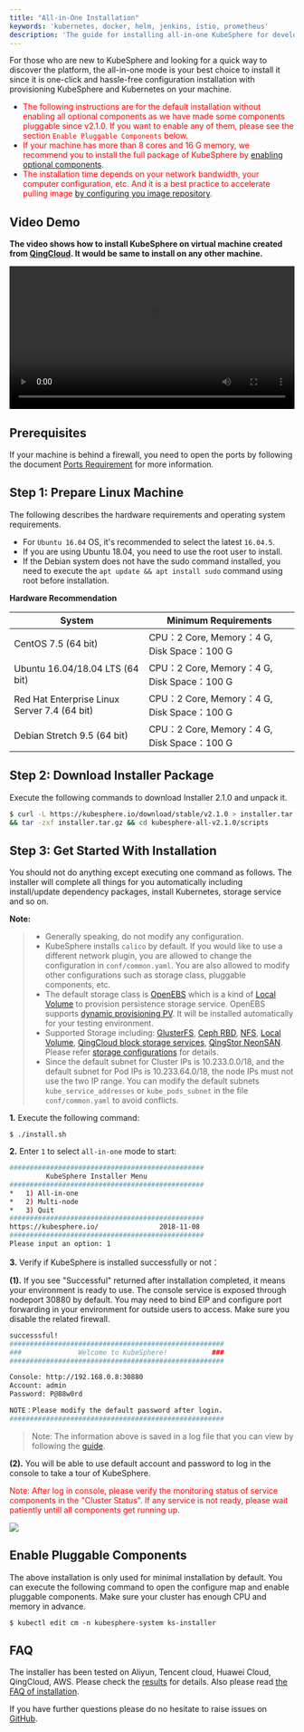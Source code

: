 ```yaml
---
title: "All-in-One Installation"
keywords: 'kubernetes, docker, helm, jenkins, istio, prometheus'
description: 'The guide for installing all-in-one KubeSphere for developing or testing'
---
```


For those who are new to KubeSphere and looking for a quick way to discover the platform, the all-in-one mode is your best choice to install it since it is one-click and hassle-free configuration installation with provisioning KubeSphere and Kubernetes on your machine.

- <font color=red>The following instructions are for the default installation without enabling all optional components as we have made some components pluggable since v2.1.0. If you want to enable any of them, please see the section `Enable Pluggable Components` below.</font>
- <font color=red>If your machine has more than 8 cores and 16 G memory, we recommend you to install the full package of KubeSphere by [enabling optional components](../complete-installation)</font>.
- <font color=red> The installation time depends on your network bandwidth, your computer configuration, etc. And it is a best practice to accelerate pulling image [by configuring you image repository](https://kubesphere.com.cn/forum/d/149-kubesphere-v2-1-0). </font>

## Video Demo

**The video shows how to install KubeSphere on virtual machine created from [QingCloud](https://www.qingcloud.com). It would be same to install on any other machine.**

<video controls="controls" style="width: 100% !important; height: auto !important;">
  <source type="video/mp4" src="https://kubesphere-docs.pek3b.qingstor.com/video/KSInstall_100P001C201912_AllinOne.mp4">
</video>

## Prerequisites

If your machine is behind a firewall, you need to open the ports by following the document [Ports Requirement](../port-firewall) for more information.

## Step 1: Prepare Linux Machine

The following describes the hardware requirements and operating system requirements.

- For `Ubuntu 16.04` OS, it's recommended to select the latest `16.04.5`.
- If you are using Ubuntu 18.04, you need to use the root user to install.
- If the Debian system does not have the sudo command installed, you need to execute the `apt update && apt install sudo` command using root before installation.

**Hardware Recommendation**

| System  | Minimum Requirements |
| ------- | ----------- |
| CentOS 7.5 (64 bit) | CPU：2 Core,  Memory：4 G, Disk Space：100 G |
| Ubuntu 16.04/18.04 LTS (64 bit)   | CPU：2 Core,  Memory：4 G, Disk Space：100 G |
| Red Hat Enterprise Linux Server 7.4 (64 bit) | CPU：2 Core,  Memory：4 G, Disk Space：100 G  |
| Debian Stretch 9.5 (64 bit)| CPU：2 Core,  Memory：4 G, Disk Space：100 G  |

## Step 2: Download Installer Package

Execute the following commands to download Installer 2.1.0 and unpack it.

```bash
$ curl -L https://kubesphere.io/download/stable/v2.1.0 > installer.tar.gz \
&& tar -zxf installer.tar.gz && cd kubesphere-all-v2.1.0/scripts
```

## Step 3: Get Started With Installation

You should not do anything except executing one command as follows. The installer will complete all things for you automatically including install/update dependency packages, install Kubernetes, storage service and so on.

**Note:**

> - Generally speaking, do not modify any configuration.
> - KubeSphere installs `calico` by default. If you would like to use a different network plugin, you are allowed to change the configuration in `conf/common.yaml`. You are also allowed to modify other configurations such as storage class, pluggable components, etc.
> - The default storage class is [OpenEBS](https://openebs.io/) which is a kind of [Local Volume](https://kubernetes.io/docs/concepts/storage/volumes/#local) to provision persistence storage service. OpenEBS supports [dynamic provisioning PV](https://docs.openebs.io/docs/next/uglocalpv.html#Provision-OpenEBS-Local-PV-based-on-hostpath). It will be installed automatically for your testing environment. 
> - Supported Storage including: [GlusterFS](https://www.gluster.org/), [Ceph RBD](https://ceph.com/), [NFS](https://kubernetes.io/docs/concepts/storage/volumes/#nfs), [Local Volume](https://kubernetes.io/docs/concepts/storage/volumes/#local), [QingCloud block storage services](https://docs.qingcloud.com/product/storage/volume/), [QingStor NeonSAN](https://docs.qingcloud.com/product/storage/volume/super_high_performance_shared_volume/). Please refer [storage configurations](../storage-configuration) for details.
> - Since the default subnet for Cluster IPs is 10.233.0.0/18, and the default subnet for Pod IPs is 10.233.64.0/18, the node IPs must not use the two IP range. You can modify the default subnets `kube_service_addresses` or `kube_pods_subnet` in the file `conf/common.yaml` to avoid conflicts.


**1.** Execute the following command:

```
$ ./install.sh
```

**2.** Enter `1` to select `all-in-one` mode to start:

```bash
################################################
         KubeSphere Installer Menu
################################################
*   1) All-in-one
*   2) Multi-node
*   3) Quit
################################################
https://kubesphere.io/               2018-11-08
################################################
Please input an option: 1
```

**3.** Verify if KubeSphere is installed successfully or not：

**(1).** If you see "Successful" returned after installation completed, it means your environment is ready to use. The console service is exposed through nodeport 30880 by default. You may need to bind EIP and configure port forwarding in your environment for outside users to access. Make sure you disable the related firewall.

```bash
successsful!
#####################################################
###              Welcome to KubeSphere!           ###
#####################################################

Console: http://192.168.0.8:30880
Account: admin
Password: P@88w0rd

NOTE：Please modify the default password after login.
#####################################################
```

> Note: The information above is saved in a log file that you can view by following the [guide](../verify-components).


**(2).** You will be able to use default account and password to log in the console to take a tour of KubeSphere.

<font color=red>Note: After log in console, please verify the monitoring status of service components in the "Cluster Status". If any service is not ready, please wait patiently untill all components get running up.</font>

![](https://pek3b.qingstor.com/kubesphere-docs/png/20191125003158.png)

## Enable Pluggable Components

The above installation is only used for minimal installation by default. You can execute the following command to open the configure map and enable pluggable components. Make sure your cluster has enough CPU and memory in advance.

```
$ kubectl edit cm -n kubesphere-system ks-installer
```

## FAQ

The installer has been tested on Aliyun, Tencent cloud, Huawei Cloud, QingCloud, AWS. Please check the [results](https://github.com/kubesphere/ks-installer/issues/23) for details. Also please read [the FAQ of installation](../../faq/faq-install).

If you have further questions please do no hesitate to raise issues on [GitHub](https://github.com/kubesphere/kubesphere/issues).

